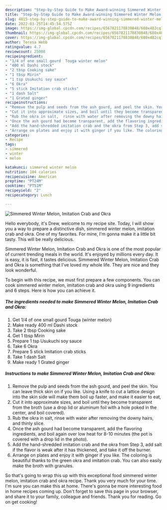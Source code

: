```yaml
---
description: "Step-by-Step Guide to Make Award-winning Simmered Winter Melon, Imitation Crab and Okra"
title: "Step-by-Step Guide to Make Award-winning Simmered Winter Melon, Imitation Crab and Okra"
slug: 4815-step-by-step-guide-to-make-award-winning-simmered-winter-melon-imitation-crab-and-okra
date: 2022-03-25T14:45:54.575Z
image: https://img-global.cpcdn.com/recipes/6567821178830848/680x482cq70/simmered-winter-melon-imitation-crab-and-okra-recipe-main-photo.jpg
thumbnail: https://img-global.cpcdn.com/recipes/6567821178830848/680x482cq70/simmered-winter-melon-imitation-crab-and-okra-recipe-main-photo.jpg
cover: https://img-global.cpcdn.com/recipes/6567821178830848/680x482cq70/simmered-winter-melon-imitation-crab-and-okra-recipe-main-photo.jpg
author: Teresa Webb
ratingvalue: 4.7
reviewcount: 25008
recipeingredient:
- "1/4 of one small gourd  Touga winter melon"
- "400 ml Dashi stock"
- "2 tbsp Cooking sake"
- "1 tbsp Mirin"
- "1 tsp Usukuchi soy sauce"
- "6 Okra"
- "5 stick Imitation crab sticks"
- "1 dash Salt"
- "1 Grated ginger"
recipeinstructions:
- "Remove the pulp and seeds from the ash gourd, and peel the skin. You can leave thick skin on if you like.  Using a knife to cut a lattice design into the skin side will make them boil up faster, and make it easier to eat,"
- "Cut it into approximate sizes, and boil until they become transparent from the broth (use a drop lid or aluminum foil with a hole poked in the center, and boil covered)."
- "Rub the okra in salt,  rinse with water after removing the downy hairs, and thinly slice."
- "Once the ash gourd had become transparent, add the flavoring ingredients, and boil again over low heat for 8-10 minutes (the pot is covered with a drop lid in the photo)."
- "Add the hand-shredded imitation crab and the okra from Step 3, add salt if the flavor is weak after it has thickened, and take it off the burner."
- "Arrange on plates and enjoy it with ginger if you like. The coloring is beautiful thanks to the green okra and imitation crab. You can also easily make the broth with granules."
categories:
- Recipe
tags:
- simmered
- winter
- melon

katakunci: simmered winter melon 
nutrition: 104 calories
recipecuisine: American
preptime: "PT24M"
cooktime: "PT51M"
recipeyield: "2"
recipecategory: Lunch

---
```



![Simmered Winter Melon, Imitation Crab and Okra](https://img-global.cpcdn.com/recipes/6567821178830848/680x482cq70/simmered-winter-melon-imitation-crab-and-okra-recipe-main-photo.jpg)

Hello everybody, it's Drew, welcome to my recipe site. Today, I will show you a way to prepare a distinctive dish, simmered winter melon, imitation crab and okra. One of my favorites. For mine, I'm gonna make it a little bit tasty. This will be really delicious.

Simmered Winter Melon, Imitation Crab and Okra is one of the most popular of current trending meals in the world. It's enjoyed by millions every day. It is easy, it is fast, it tastes delicious. Simmered Winter Melon, Imitation Crab and Okra is something that I've loved my whole life. They are nice and they look wonderful.




To begin with this recipe, we must first prepare a few components. You can cook simmered winter melon, imitation crab and okra using 9 ingredients and 6 steps. Here is how you can achieve it.

<!--inarticleads1-->

##### The ingredients needed to make Simmered Winter Melon, Imitation Crab and Okra:

1. Get 1/4 of one small gourd  Touga (winter melon)
1. Make ready 400 ml Dashi stock
1. Take 2 tbsp Cooking sake
1. Get 1 tbsp Mirin
1. Prepare 1 tsp Usukuchi soy sauce
1. Take 6 Okra
1. Prepare 5 stick Imitation crab sticks
1. Take 1 dash Salt
1. Make ready 1 Grated ginger




<!--inarticleads2-->

##### Instructions to make Simmered Winter Melon, Imitation Crab and Okra:

1. Remove the pulp and seeds from the ash gourd, and peel the skin. You can leave thick skin on if you like.  Using a knife to cut a lattice design into the skin side will make them boil up faster, and make it easier to eat,
1. Cut it into approximate sizes, and boil until they become transparent from the broth (use a drop lid or aluminum foil with a hole poked in the center, and boil covered).
1. Rub the okra in salt,  rinse with water after removing the downy hairs, and thinly slice.
1. Once the ash gourd had become transparent, add the flavoring ingredients, and boil again over low heat for 8-10 minutes (the pot is covered with a drop lid in the photo).
1. Add the hand-shredded imitation crab and the okra from Step 3, add salt if the flavor is weak after it has thickened, and take it off the burner.
1. Arrange on plates and enjoy it with ginger if you like. The coloring is beautiful thanks to the green okra and imitation crab. You can also easily make the broth with granules.




So that's going to wrap this up with this exceptional food simmered winter melon, imitation crab and okra recipe. Thank you very much for your time. I'm sure you can make this at home. There's gonna be more interesting food in home recipes coming up. Don't forget to save this page in your browser, and share it to your family, colleague and friends. Thank you for reading. Go on get cooking!
